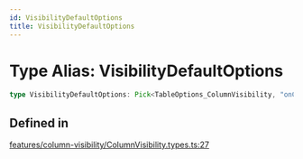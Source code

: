 ```yaml
---
id: VisibilityDefaultOptions
title: VisibilityDefaultOptions
---
```


# Type Alias: VisibilityDefaultOptions

```ts
type VisibilityDefaultOptions: Pick<TableOptions_ColumnVisibility, "onColumnVisibilityChange">;
```

## Defined in

[features/column-visibility/ColumnVisibility.types.ts:27](https://github.com/TanStack/table/blob/main/packages/table-core/src/features/column-visibility/ColumnVisibility.types.ts#L27)
